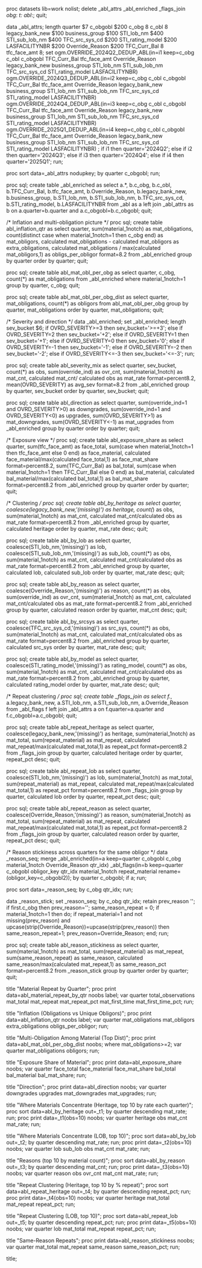 proc datasets lib=work nolist; delete _abl_attrs _abl_enriched _flags_join _obg_: _t: abl_:; quit;

data _abl_attrs;
  length quarter $7 c_obgobl $200 c_obg 8 c_obl 8
         legacy_bank_new $100 business_group $100
         STI_lob_nm $400 STI_sub_lob_nm $400
         TFC_src_sys_cd $200 STI_rating_model $200 LASFACILITYNBR $200
         Override_Reason $200
         TFC_Curr_Bal 8 tfc_face_amt 8;
  set
    ogm.OVERRIDE_2024Q2_DEDUP_ABL(in=i1 keep=c_obg c_obl c_obgobl TFC_Curr_Bal tfc_face_amt Override_Reason legacy_bank_new business_group STI_lob_nm STI_sub_lob_nm TFC_src_sys_cd STI_rating_model LASFACILITYNBR)
    ogm.OVERRIDE_2024Q3_DEDUP_ABL(in=i2 keep=c_obg c_obl c_obgobl TFC_Curr_Bal tfc_face_amt Override_Reason legacy_bank_new business_group STI_lob_nm STI_sub_lob_nm TFC_src_sys_cd STI_rating_model LASFACILITYNBR)
    ogm.OVERRIDE_2024Q4_DEDUP_ABL(in=i3 keep=c_obg c_obl c_obgobl TFC_Curr_Bal tfc_face_amt Override_Reason legacy_bank_new business_group STI_lob_nm STI_sub_lob_nm TFC_src_sys_cd STI_rating_model LASFACILITYNBR)
    ogm.OVERRIDE_2025Q1_DEDUP_ABL(in=i4 keep=c_obg c_obl c_obgobl TFC_Curr_Bal tfc_face_amt Override_Reason legacy_bank_new business_group STI_lob_nm STI_sub_lob_nm TFC_src_sys_cd STI_rating_model LASFACILITYNBR)
  ;
  if i1 then quarter='2024Q2';
  else if i2 then quarter='2024Q3';
  else if i3 then quarter='2024Q4';
  else if i4 then quarter='2025Q1';
run;

proc sort data=_abl_attrs nodupkey; by quarter c_obgobl; run;

proc sql;
  create table _abl_enriched as
  select a.*, 
         b.c_obg, b.c_obl, b.TFC_Curr_Bal, b.tfc_face_amt, b.Override_Reason,
         b.legacy_bank_new, b.business_group, b.STI_lob_nm, b.STI_sub_lob_nm,
         b.TFC_src_sys_cd, b.STI_rating_model, b.LASFACILITYNBR
  from _abl as a
  left join _abl_attrs as b
    on a.quarter=b.quarter and a.c_obgobl=b.c_obgobl;
quit;

/* Inflation and multi-obligation picture */
proc sql;
  create table abl_inflation_qtr as
  select quarter,
         sum(material_1notch) as mat_obligations,
         count(distinct case when material_1notch=1 then c_obg end) as mat_obligors,
         calculated mat_obligations - calculated mat_obligors as extra_obligations,
         calculated mat_obligations / max(calculated mat_obligors,1) as obligs_per_obligor format=8.2
  from _abl_enriched
  group by quarter
  order by quarter;
quit;

proc sql;
  create table abl_mat_obl_per_obg as
  select quarter, c_obg, count(*) as mat_obligations
  from _abl_enriched
  where material_1notch=1
  group by quarter, c_obg;
quit;

proc sql;
  create table abl_mat_obl_per_obg_dist as
  select quarter, mat_obligations, count(*) as obligors
  from abl_mat_obl_per_obg
  group by quarter, mat_obligations
  order by quarter, mat_obligations;
quit;

/* Severity and direction */
data _abl_enriched;
  set _abl_enriched;
  length sev_bucket $6;
  if OVRD_SEVERITY>=3 then sev_bucket='>=+3';
  else if OVRD_SEVERITY=2 then sev_bucket='+2';
  else if OVRD_SEVERITY=1 then sev_bucket='+1';
  else if OVRD_SEVERITY=0 then sev_bucket='0';
  else if OVRD_SEVERITY=-1 then sev_bucket='-1';
  else if OVRD_SEVERITY=-2 then sev_bucket='-2';
  else if OVRD_SEVERITY<=-3 then sev_bucket='<=-3';
run;

proc sql;
  create table abl_severity_mix as
  select quarter, sev_bucket,
         count(*) as obs,
         sum(override_ind) as ovr_cnt,
         sum(material_1notch) as mat_cnt,
         calculated mat_cnt/ calculated obs as mat_rate format=percent8.2,
         mean(OVRD_SEVERITY) as avg_sev format=8.2
  from _abl_enriched
  group by quarter, sev_bucket
  order by quarter, sev_bucket;
quit;

proc sql;
  create table abl_direction as
  select quarter,
         sum(override_ind=1 and OVRD_SEVERITY>0)  as downgrades,
         sum(override_ind=1 and OVRD_SEVERITY<0)  as upgrades,
         sum(OVRD_SEVERITY>1)  as mat_downgrades,
         sum(OVRD_SEVERITY<-1) as mat_upgrades
  from _abl_enriched
  group by quarter
  order by quarter;
quit;

/* Exposure view */
proc sql;
  create table abl_exposure_share as
  select quarter,
         sum(tfc_face_amt) as face_total,
         sum(case when material_1notch=1 then tfc_face_amt else 0 end) as face_material,
         calculated face_material/max(calculated face_total,1) as face_mat_share format=percent8.2,
         sum(TFC_Curr_Bal) as bal_total,
         sum(case when material_1notch=1 then TFC_Curr_Bal else 0 end) as bal_material,
         calculated bal_material/max(calculated bal_total,1) as bal_mat_share format=percent8.2
  from _abl_enriched
  group by quarter
  order by quarter;
quit;

/* Clustering */
proc sql;
  create table abl_by_heritage as
  select quarter, coalesce(legacy_bank_new,'(missing)') as heritage,
         count(*) as obs, sum(material_1notch) as mat_cnt,
         calculated mat_cnt/calculated obs as mat_rate format=percent8.2
  from _abl_enriched
  group by quarter, calculated heritage
  order by quarter, mat_rate desc;
quit;

proc sql;
  create table abl_by_lob as
  select quarter, coalesce(STI_lob_nm,'(missing)') as lob,
         coalesce(STI_sub_lob_nm,'(missing)') as sub_lob,
         count(*) as obs, sum(material_1notch) as mat_cnt,
         calculated mat_cnt/calculated obs as mat_rate format=percent8.2
  from _abl_enriched
  group by quarter, calculated lob, calculated sub_lob
  order by quarter, mat_rate desc;
quit;

proc sql;
  create table abl_by_reason as
  select quarter, coalesce(Override_Reason,'(missing)') as reason,
         count(*) as obs, sum(override_ind) as ovr_cnt, sum(material_1notch) as mat_cnt,
         calculated mat_cnt/calculated obs as mat_rate format=percent8.2
  from _abl_enriched
  group by quarter, calculated reason
  order by quarter, mat_cnt desc;
quit;

proc sql;
  create table abl_by_srcsys as
  select quarter, coalesce(TFC_src_sys_cd,'(missing)') as src_sys,
         count(*) as obs, sum(material_1notch) as mat_cnt,
         calculated mat_cnt/calculated obs as mat_rate format=percent8.2
  from _abl_enriched
  group by quarter, calculated src_sys
  order by quarter, mat_rate desc;
quit;

proc sql;
  create table abl_by_model as
  select quarter, coalesce(STI_rating_model,'(missing)') as rating_model,
         count(*) as obs, sum(material_1notch) as mat_cnt,
         calculated mat_cnt/calculated obs as mat_rate format=percent8.2
  from _abl_enriched
  group by quarter, calculated rating_model
  order by quarter, mat_rate desc;
quit;

/* Repeat clustering */
proc sql;
  create table _flags_join as
  select f.*, a.legacy_bank_new, a.STI_lob_nm, a.STI_sub_lob_nm, a.Override_Reason
  from _abl_flags f
  left join _abl_attrs a
    on f.quarter=a.quarter and f.c_obgobl=a.c_obgobl;
quit;

proc sql;
  create table abl_repeat_heritage as
  select quarter, coalesce(legacy_bank_new,'(missing)') as heritage,
         sum(material_1notch) as mat_total,
         sum(repeat_material) as mat_repeat,
         calculated mat_repeat/max(calculated mat_total,1) as repeat_pct format=percent8.2
  from _flags_join
  group by quarter, calculated heritage
  order by quarter, repeat_pct desc;
quit;

proc sql;
  create table abl_repeat_lob as
  select quarter, coalesce(STI_lob_nm,'(missing)') as lob,
         sum(material_1notch) as mat_total,
         sum(repeat_material) as mat_repeat,
         calculated mat_repeat/max(calculated mat_total,1) as repeat_pct format=percent8.2
  from _flags_join
  group by quarter, calculated lob
  order by quarter, repeat_pct desc;
quit;

proc sql;
  create table abl_repeat_reason as
  select quarter, coalesce(Override_Reason,'(missing)') as reason,
         sum(material_1notch) as mat_total,
         sum(repeat_material) as mat_repeat,
         calculated mat_repeat/max(calculated mat_total,1) as repeat_pct format=percent8.2
  from _flags_join
  group by quarter, calculated reason
  order by quarter, repeat_pct desc;
quit;

/* Reason stickiness across quarters for the same obligor */
data _reason_seq;
  merge _abl_enriched(in=a keep=quarter c_obgobl c_obg material_1notch Override_Reason qtr_idx)
        _abl_flags(in=b keep=quarter c_obgobl obligor_key qtr_idx material_1notch repeat_material rename=(obligor_key=c_obgobl2));
  by quarter c_obgobl;
  if a;
run;

proc sort data=_reason_seq; by c_obg qtr_idx; run;

data _reason_stick;
  set _reason_seq;
  by c_obg qtr_idx;
  retain prev_reason '';
  if first.c_obg then prev_reason='';
  same_reason_repeat = 0;
  if material_1notch=1 then do;
    if repeat_material=1 and not missing(prev_reason) and upcase(strip(Override_Reason))=upcase(strip(prev_reason)) then same_reason_repeat=1;
    prev_reason=Override_Reason;
  end;
run;

proc sql;
  create table abl_reason_stickiness as
  select quarter,
         sum(material_1notch) as mat_total,
         sum(repeat_material) as mat_repeat,
         sum(same_reason_repeat) as same_reason,
         calculated same_reason/max(calculated mat_repeat,1) as same_reason_pct format=percent8.2
  from _reason_stick
  group by quarter
  order by quarter;
quit;

title "Material Repeat by Quarter";
proc print data=abl_material_repeat_by_qtr noobs label; 
  var quarter total_observations mat_total mat_repeat mat_repeat_pct mat_first_time mat_first_time_pct;
run;

title "Inflation (Obligations vs Unique Obligors)";
proc print data=abl_inflation_qtr noobs label; 
  var quarter mat_obligations mat_obligors extra_obligations obligs_per_obligor;
run;

title "Multi-Obligation Among Material (Top Dist)";
proc print data=abl_mat_obl_per_obg_dist noobs; 
  where mat_obligations>=2;
  var quarter mat_obligations obligors;
run;

title "Exposure Share of Material";
proc print data=abl_exposure_share noobs; 
  var quarter face_total face_material face_mat_share bal_total bal_material bal_mat_share;
run;

title "Direction";
proc print data=abl_direction noobs; 
  var quarter downgrades upgrades mat_downgrades mat_upgrades;
run;

title "Where Materials Concentrate (Heritage, top 10 by rate each quarter)";
proc sort data=abl_by_heritage out=_t1; by quarter descending mat_rate; run;
proc print data=_t1(obs=10) noobs; var quarter heritage obs mat_cnt mat_rate; run;

title "Where Materials Concentrate (LOB, top 10)";
proc sort data=abl_by_lob out=_t2; by quarter descending mat_rate; run;
proc print data=_t2(obs=10) noobs; var quarter lob sub_lob obs mat_cnt mat_rate; run;

title "Reasons (top 10 by material count)";
proc sort data=abl_by_reason out=_t3; by quarter descending mat_cnt; run;
proc print data=_t3(obs=10) noobs; var quarter reason obs ovr_cnt mat_cnt mat_rate; run;

title "Repeat Clustering (Heritage, top 10 by % repeat)";
proc sort data=abl_repeat_heritage out=_t4; by quarter descending repeat_pct; run;
proc print data=_t4(obs=10) noobs; var quarter heritage mat_total mat_repeat repeat_pct; run;

title "Repeat Clustering (LOB, top 10)";
proc sort data=abl_repeat_lob out=_t5; by quarter descending repeat_pct; run;
proc print data=_t5(obs=10) noobs; var quarter lob mat_total mat_repeat repeat_pct; run;

title "Same-Reason Repeats";
proc print data=abl_reason_stickiness noobs; 
  var quarter mat_total mat_repeat same_reason same_reason_pct;
run;

title;
